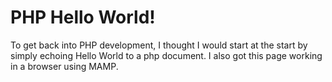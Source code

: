 # PHP Hello World!
To get back into PHP development, I thought I would start at the start by simply echoing Hello World to a php document. I also got this page working in a browser using MAMP.
